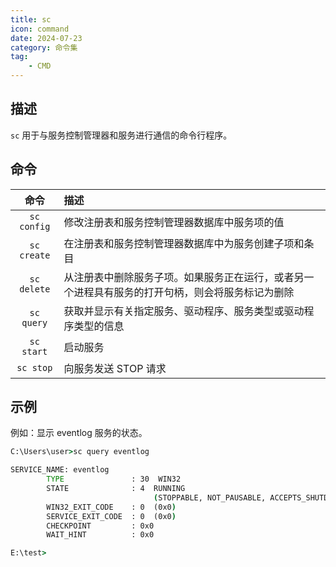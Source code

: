 ```yaml
---
title: sc
icon: command
date: 2024-07-23
category: 命令集
tag:
    - CMD
---
```


## 描述

`sc` 用于与服务控制管理器和服务进行通信的命令行程序。

## 命令

|  命令  |  描述  |
|  :----:  |  :----  |
|  `sc config`  |  修改注册表和服务控制管理器数据库中服务项的值  |
|  `sc create`  |  在注册表和服务控制管理器数据库中为服务创建子项和条目  |
|  `sc delete`  |  从注册表中删除服务子项。如果服务正在运行，或者另一个进程具有服务的打开句柄，则会将服务标记为删除  |
|  `sc query`  |  获取并显示有关指定服务、驱动程序、服务类型或驱动程序类型的信息  |
|  `sc start`  |  启动服务  |
|  `sc stop`  |  向服务发送 STOP 请求  |

## 示例

例如：显示 eventlog 服务的状态。

```cmd
C:\Users\user>sc query eventlog

SERVICE_NAME: eventlog
        TYPE               : 30  WIN32
        STATE              : 4  RUNNING
                                (STOPPABLE, NOT_PAUSABLE, ACCEPTS_SHUTDOWN)
        WIN32_EXIT_CODE    : 0  (0x0)
        SERVICE_EXIT_CODE  : 0  (0x0)
        CHECKPOINT         : 0x0
        WAIT_HINT          : 0x0

E:\test>
```
